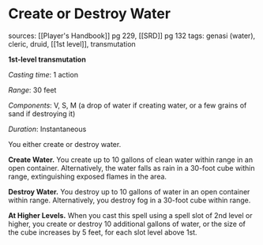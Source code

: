 # Create or Destroy Water
sources: [[Player's Handbook]] pg 229, [[SRD]] pg 132
tags: genasi (water), cleric, druid, [[1st level]], transmutation

**1st-level transmutation**

*Casting time*: 1 action

*Range*: 30 feet

*Components*: V, S, M (a drop of water if creating water, or a few grains of sand if destroying it)

*Duration*: Instantaneous

You either create or destroy water.

**Create Water.** You create up to 10 gallons of clean water within range in an open container. Alternatively, the water falls as rain in a 30-foot cube within range, extinguishing exposed flames in the area.

**Destroy Water.** You destroy up to 10 gallons of water in an open container within range. Alternatively, you destroy fog in a 30-foot cube within range.

**At Higher Levels.** When you cast this spell using a spell slot of 2nd level or higher, you create or destroy 10 additional gallons of water, or the size of the cube increases by 5 feet, for each slot level above 1st.
